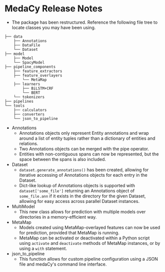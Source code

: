 # MedaCy Release Notes

- The package has been restructured. 
Reference the following file tree to locate classes you may have been using.

```
├── data
    ├── Annotations
    ├── DataFile
    └── Dataset
├── model
    ├── Model
    └── SpacyModel
├── pipeline_components
    ├── feature_extractors
    ├── feature_overlayers
        └── MetaMap
    ├── learners
        ├── BiLSTM+CRF
        └── BERT
    └── tokenizers
├── pipelines
└── tools
    ├── calculators
    ├── converters
    └── json_to_pipeline 
```

- Annotations
    - Annotations objects only represent Entity annotations and wrap around a list of entity tuples
    rather than a dictionary of entities and relations.
    - Two Annotations objects can be merged with the pipe operator.
    - Entities with non-contiguous spans can now be represented, but the space between the spans 
    is also included.
- Dataset
    - `dataset.generate_annotations()` has been created, allowing for iterative accessing of 
    Annotations objects for each entry in the Dataset.
    - Dict-like lookup of Annotations objects is supported with `dataset['some_file']`
    returning an Annotations object of `some_file.ann` if it exists in the directory for 
    the given Dataset, allowing for easy access across parallel Dataset instances.
- MultiModel
    - This new class allows for prediction with multiple models over directories in a 
    memory-efficient way.
- MetaMap
    - Models created using MetaMap-overlayed features can now be used for prediction, 
    provided that MetaMap is running.
    - MetaMap can be activated or deactivated within a Python script using `activate` and
    `deactivate` methods of MetaMap instances, or by using a `with` statement.
- json_to_pipeline
    - This function allows for custom pipeline configuration using a JSON file and medaCy's
    command line interface.